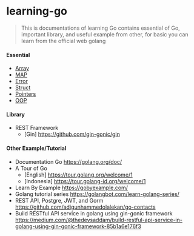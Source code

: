 # learning-go

> This is documentations of learning Go
> contains essential of Go, important library, and useful example from other,
> for basic you can learn from the official web golang

#### Essential

- [Array](https://github.com/bagus123/learning-go/tree/master/Essential/Array "Array")
- [MAP](https://github.com/bagus123/learning-go/tree/master/Essential/Map "MAP")
- [Error](https://github.com/bagus123/learning-go/tree/master/Essential/Error "Error")
- [Struct](https://github.com/bagus123/learning-go/tree/master/Essential/Struct "Struct")
- [Pointers](https://github.com/bagus123/learning-go/tree/master/Essential/Pointers "Pointers")
- [OOP](https://github.com/bagus123/learning-go/tree/master/Essential/OOP "OOP")

#### Library

- REST Framework
  - [Gin] https://github.com/gin-gonic/gin

#### Other Example/Tutorial

- Documentation Go
  https://golang.org/doc/
- A Tour of Go
  - [English] https://tour.golang.org/welcome/1
  - [Indonesia] https://tour.golang-id.org/welcome/1
- Learn By Example
  https://gobyexample.com/
- Golang tutorial series
  https://golangbot.com/learn-golang-series/
- REST API, Postgre, JWT, and Gorm
  https://github.com/adigunhammedolalekan/go-contacts
- Build RESTful API service in golang using gin-gonic framework
  https://medium.com/@thedevsaddam/build-restful-api-service-in-golang-using-gin-gonic-framework-85b1a6e176f3
